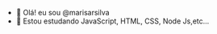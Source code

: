 - 👋 Olá! eu sou @marisarsilva
- 🌱 Estou estudando JavaScript, HTML, CSS, Node Js,etc...  




<!---
marisarsilva/marisarsilva is a ✨ special ✨ repository because its `README.md` (this file) appears on your GitHub profile.
You can click the Preview link to take a look at your changes.
--->
